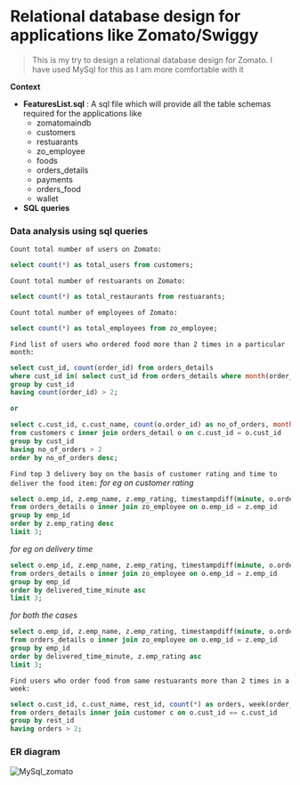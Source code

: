 # Relational database design for applications like Zomato/Swiggy

> This is my try to design a relational database design for Zomato. I have used MySql for this as I am more comfortable with it

**Context**

- **FeaturesList.sql** : A sql file which will provide all the table schemas required for the applications like
    - zomatomaindb
    - customers
    - restuarants
    - zo_employee
    - foods
    - orders_details
    - payments
    - orders_food
    - wallet
- **SQL queries**


### Data analysis using sql queries

`Count total number of users on Zomato:` 
```sql
select count(*) as total_users from customers;
```
`Count total number of restuarants on Zomato:`
```sql
select count(*) as total_restaurants from restuarants;
```
`Count total number of employees of Zomato:`
```sql
select count(*) as total_employees from zo_employee;
```
`Find list of users who ordered food more than 2 times in a particular month:`
```sql
select cust_id, count(order_id) from orders_details
where cust_id in( select cust_id from orders_details where month(order_time) == 4)
group by cust_id
having count(order_id) > 2;

or

select c.cust_id, c.cust_name, count(o.order_id) as no_of_orders, month(o.order_time)
from customers c inner join orders_detail o on c.cust_id = o.cust_id
group by cust_id
having no_of_orders > 2
order by no_of_orders desc;
```

`Find top 3 delivery boy on the basis of customer rating and time to deliver the food item:`
*for eg on customer rating*
```sql
select o.emp_id, z.emp_name, z.emp_rating, timestampdiff(minute, o.order_time,o.delivered_time) as delivered_time_minute
from orders_details o inner join zo_employee on o.emp_id = z.emp_id
group by emp_id
order by z.emp_rating desc
limit 3;
```
*for eg on delivery time*
```sql
select o.emp_id, z.emp_name, z.emp_rating, timestampdiff(minute, o.order_time,o.delivered_time) as delivered_time_minute
from orders_details o inner join zo_employee on o.emp_id = z.emp_id
group by emp_id
order by delivered_time_minute asc
limit 3;
```
*for both the cases*
```sql
select o.emp_id, z.emp_name, z.emp_rating, timestampdiff(minute, o.order_time,o.delivered_time) as delivered_time_minute
from orders_details o inner join zo_employee on o.emp_id = z.emp_id
group by emp_id
order by delivered_time_minute, z.emp_rating asc
limit 3;
```
`Find users who order food from same restuarants more than 2 times in a week:`
```sql
select o.cust_id, c.cust_name, rest_id, count(*) as orders, week(order_time)
from orders_details inner join customer c on o.cust_id == c.cust_id
group by rest_id
having orders > 2;
```

### ER diagram 
![MySql_zomato](https://user-images.githubusercontent.com/29841887/112835628-25a64280-90b7-11eb-9d2d-6f433aa12791.jpg)


